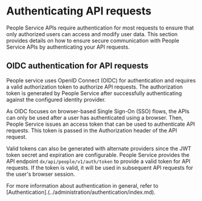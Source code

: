 # Authenticating API requests

People Service APIs require authentication for most requests to ensure that only authorized users can access and modify user data. This section provides details on how to ensure secure communication with People Service APIs by authenticating your API requests.

## OIDC authentication for API requests

People service uses OpenID Connect (OIDC) for authentication and requires a valid authorization token to authorize API requests. The authorization token is generated by People Service after successfully authenticating against the configured identity provider.

As OIDC focuses on browser-based Single Sign-On (SSO) flows, the APIs can only be used after a user has authenticated using a browser. Then, People Service issues an access token that can be used to authenticate API requests. This token is passed in the Authorization header of the API request.

Valid tokens can also be generated with alternate providers since the JWT token secret and expiration are configurable. People Service provides the API endpoint `dx/api/people/v1/auth/token` to provide a valid token for API requests. If the token is valid, it will be used in subsequent API requests for the user's browser session.

For more information about authentication in general, refer to [Authentication].(../administration/authentication/index.md). 


